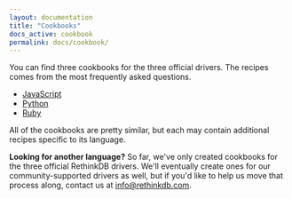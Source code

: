 ```yaml
---
layout: documentation
title: "Cookbooks"
docs_active: cookbook
permalink: docs/cookbook/
---
```

You can find three cookbooks for the three official drivers. The recipes comes from the most
frequently asked questions.

- [JavaScript](javascript/)
- [Python](python/)
- [Ruby](ruby/)

All of the cookbooks are pretty similar, but each may contain additional recipes specific to its language. 

__Looking for another language?__ 
So far, we've only created cookbooks for the three official RethinkDB drivers.
We'll eventually create ones for our community-supported drivers as well, but
if you'd like to help us move that process along, contact us at <a
href="mailto:info@rethinkdb.com">info@rethinkdb.com</a>.
